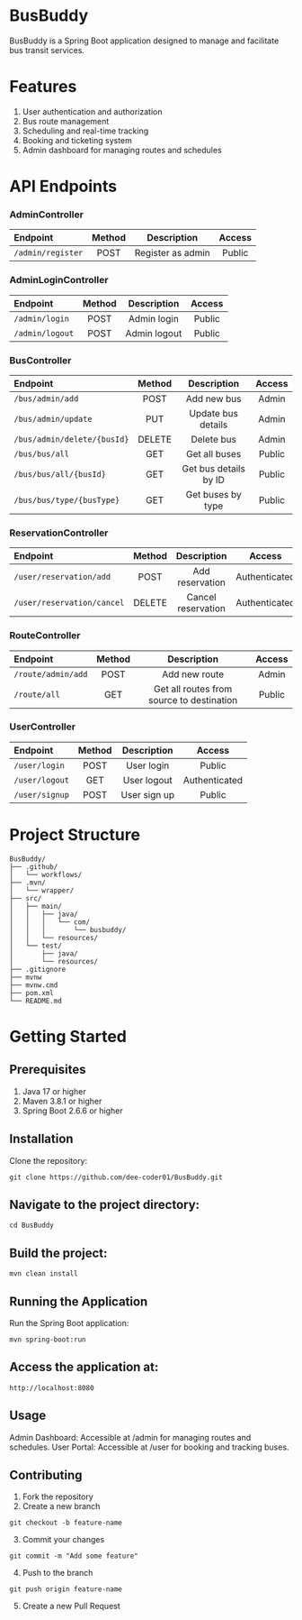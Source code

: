 # BusBuddy
BusBuddy is a Spring Boot application designed to manage and facilitate bus transit services.

# Features
  1. User authentication and authorization
  2. Bus route management
  3. Scheduling and real-time tracking
  4. Booking and ticketing system
  5. Admin dashboard for managing routes and schedules
# API Endpoints
  ### AdminController
  Endpoint	| Method | Description | Access
  :--- | :---:| :---:| :---:
  `/admin/register`	| POST	| Register as admin	| Public
  ### AdminLoginController
  Endpoint	| Method | Description | Access
  :--- | :---:| :---:| :---:
  `/admin/login` |	POST |	Admin login |	Public
  `/admin/logout`	| POST	| Admin logout	| Public
  ### BusController
  Endpoint	| Method | Description | Access
  :--- | :---:| :---:| :---: 
  `/bus/admin/add` |	POST |	Add new bus |	Admin
  `/bus/admin/update`	| PUT |	Update bus details |	Admin
  `/bus/admin/delete/{busId}`	| DELETE	| Delete bus |	Admin
  `/bus/bus/all`	| GET |	Get all buses |	Public
  `/bus/bus/all/{busId}` |	GET	| Get bus details by ID |	Public
  `/bus/bus/type/{busType}`	| GET	| Get buses by type	| Public
  ### ReservationController
  Endpoint	| Method | Description | Access
  :--- | :---:| :---:| :---:
  `/user/reservation/add` |	POST	| Add reservation |	Authenticated
  `/user/reservation/cancel`	| DELETE	| Cancel reservation |	Authenticated
  ### RouteController
  Endpoint	| Method | Description | Access
  :--- | :---:| :---:| :---:
  `/route/admin/add` |	POST |	Add new route |	Admin
  `/route/all`	| GET	 |Get all routes from source to destination |	Public
  ### UserController
  Endpoint	| Method | Description | Access
  :--- | :---:| :---:| :---:
  `/user/login` |	POST |	User login |	Public
  `/user/logout` |	GET |	User logout	| Authenticated
  `/user/signup` |	POST |	User sign up |	Public
# Project Structure
```
BusBuddy/
├── .github/
│   └── workflows/
├── .mvn/
│   └── wrapper/
├── src/
│   ├── main/
│   │   ├── java/
│   │   │   └── com/
│   │   │       └── busbuddy/
│   │   └── resources/
│   └── test/
│       ├── java/
│       └── resources/
├── .gitignore
├── mvnw
├── mvnw.cmd
├── pom.xml
└── README.md
```
# Getting Started
## Prerequisites
  1. Java 17 or higher
  2. Maven 3.8.1 or higher
  3. Spring Boot 2.6.6 or higher
## Installation
Clone the repository:
```
git clone https://github.com/dee-coder01/BusBuddy.git
```
## Navigate to the project directory:

```
cd BusBuddy
```
## Build the project:

```
mvn clean install
```
## Running the Application
Run the Spring Boot application:

```
mvn spring-boot:run
```
## Access the application at:

```
http://localhost:8080
```
## Usage
Admin Dashboard: Accessible at /admin for managing routes and schedules.
User Portal: Accessible at /user for booking and tracking buses.
## Contributing
  1. Fork the repository
  2. Create a new branch

  ```
  git checkout -b feature-name
  ```
  3. Commit your changes
  ```
  git commit -m "Add some feature"
  ```
  4. Push to the branch
  ```
  git push origin feature-name
  ```
  5. Create a new Pull Request
